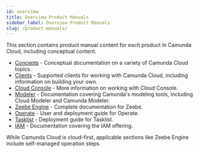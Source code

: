 ```yaml
---
id: overview
title: Overview Product Manuals
sidebar_label: Overview Product Manuals
slug: /product-manuals/
---
```


This section contains product manual content for each product in Camunda Cloud, including conceptual content.

- [Concepts](concepts/what-is-camunda-cloud.md) - Conceptual documentation on a variety of Camunda Cloud topics.
- [Clients](clients/overview.md) - Supported clients for working with Camunda Cloud, including information on building your own.
- [Cloud Console](cloud-console/introduction.md) - More information on working with Cloud Console.
- [Modeler](modeler/overview.md) - Documentation covering Camunda's modeling tools, including Cloud Modeler and Camunda Modeler.
- [Zeebe Engine](zeebe/zeebe-overview.md) - Complete documentation for Zeebe. 
- [Operate](operate/index.md) - User and deployment guide for Operate.
- [Tasklist](tasklist/deployment/configuration.md) - Deployment guide for Tasklist.
- [IAM](iam/overview.md) - Documentation covering the IAM offering.

While Camunda Cloud is cloud-first, applicable sections like Zeebe Engine include self-managed operation steps.

